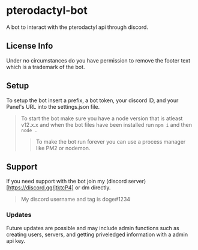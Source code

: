 # pterodactyl-bot
A bot to interact with the pterodactyl api through discord.
## License Info
Under no circumstances do you have permission to remove the footer text which is a trademark of the bot.

## Setup
To setup the bot insert a prefix, a bot token, your discord ID, and your Panel's URL into the settings.json file.
> To start the bot make sure you have a node version that is atleast v12.x.x and when the bot files have been installed run `npm i` and then `node .`
>> To make the bot run forever you can use a process manager like PM2 or nodemon.

## Support 
If you need support with the bot join my (discord server)[https://discord.gg/jtktcP4] or dm directly. 
> My discord username and tag is doge#1234
### Updates
Future updates are possible and may include admin functions such as creating users, servers, and getting priveledged information with a admin api key.
